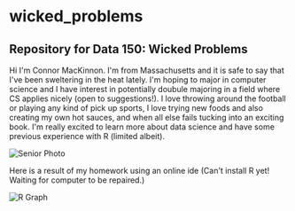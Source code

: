 # wicked_problems
## Repository for Data 150: Wicked Problems

Hi I'm Connor MacKinnon. I'm from Massachusetts and it is safe to say that I've been sweltering in the heat lately. I'm hoping to major in computer science and I have interest in potentially doubule majoring in a field where CS applies nicely (open to suggestions!). I love throwing around the football or playing any kind of pick up sports, I love trying new foods and also creating my own hot sauces, and when all else fails tucking into an exciting book. I'm really excited to learn more about data science and have some previous experience with R (limited albeit).

![Senior Photo](https://user-images.githubusercontent.com/89928233/132044330-71b52f21-f0f4-401d-bf55-2a373e88157a.jpg)



Here is a result of my homework using an online ide (Can't install R yet! Waiting for computer to be repaired.)

![R Graph](https://user-images.githubusercontent.com/89928233/131765115-f64948fc-5ebc-4864-b22f-4b97dad5692c.png)


